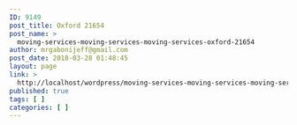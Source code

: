 ```yaml
---
ID: 9149
post_title: Oxford 21654
post_name: >
  moving-services-moving-services-moving-services-oxford-21654
author: mrgabonijeff@gmail.com
post_date: 2018-03-28 01:48:45
layout: page
link: >
  http://localhost/wordpress/moving-services-moving-services-moving-services-oxford-21654/
published: true
tags: [ ]
categories: [ ]
---
```

